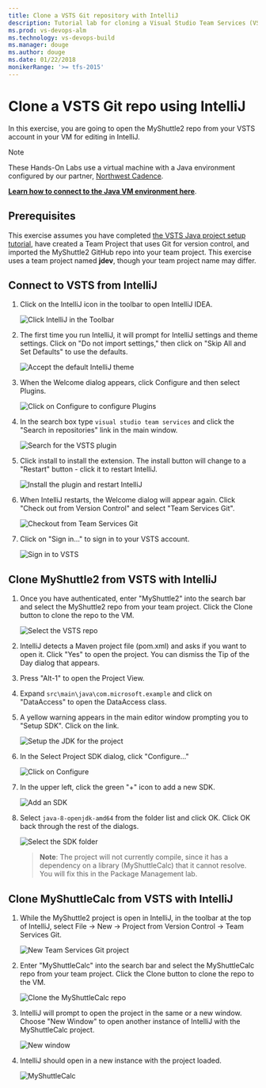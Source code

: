 ```yaml
---
title: Clone a VSTS Git repository with IntelliJ
description: Tutorial lab for cloning a Visual Studio Team Services (VSTS) Git repo with IntelliJ
ms.prod: vs-devops-alm
ms.technology: vs-devops-build 
ms.manager: douge
ms.author: douge
ms.date: 01/22/2018
monikerRange: '>= tfs-2015'
---
```



# Clone a VSTS Git repo using IntelliJ

In this exercise, you are going to open the MyShuttle2 repo from your VSTS account in your VM for editing in IntelliJ.

> [!NOTE]
> These Hands-On Labs use a virtual machine with a Java environment configured by our partner, [Northwest Cadence](https://www.nwcadence.com/).
>
> **[Learn how to connect to the Java VM environment here](https://github.com/nwcadence/java-dev-vsts)**.

## Prerequisites

This exercise assumes you have completed [the VSTS Java project setup tutorial](../settingvstsproject/index.md), have created a Team Project that uses Git for version control, and imported the MyShuttle2 GitHub repo into your team project. This exercise uses a team project named **jdev**, though your team project name may differ.

## Connect to VSTS from IntelliJ

1. Click on the IntelliJ icon in the toolbar to open IntelliJ IDEA.

    ![Click IntelliJ in the Toolbar](../_img/intellijgit/click-intellij.png)

1. The first time you run IntelliJ, it will prompt for IntelliJ settings and theme settings. Click on "Do not import settings," then click on "Skip All and Set Defaults" to use the defaults.

    ![Accept the default IntelliJ theme](../_img/intellijgit/intellij-defaults.png)

1. When the Welcome dialog appears, click Configure and then select Plugins.

    ![Click on Configure to configure Plugins](../_img/intellijgit/intellij-config-plugins.png)

1. In the search box type `visual studio team services` and click the "Search in repositories" link in the main window.

    ![Search for the VSTS plugin](../_img/intellijgit/intellij-search-vsts.png)

1. Click install to install the extension. The install button will change to a "Restart" button - click it to restart IntelliJ.

    ![Install the plugin and restart IntelliJ](../_img/intellijgit/intellij-click-install.png)

1. When IntelliJ restarts, the Welcome dialog will appear again. Click "Check out from Version Control" and select "Team Services Git".

    ![Checkout from Team Services Git](../_img/intellijgit/intellij-open-from-vsts.png)

1. Click on "Sign in..." to sign in to your VSTS account.

    ![Sign in to VSTS](../_img/intellijgit/intellij-vsts-signin.png)

## Clone MyShuttle2 from VSTS with IntelliJ

1. Once you have authenticated, enter "MyShuttle2" into the search bar and select the MyShuttle2 repo from your team project. Click the Clone button to clone the repo to the VM.

    ![Select the VSTS repo](../_img/intellijgit/intellij-select-repo.png)

1. IntelliJ detects a Maven project file (pom.xml) and asks if you want to open it. Click "Yes" to open the project. You can dismiss the Tip of the Day dialog that appears.

1. Press "Alt-1" to open the Project View.

1. Expand `src\main\java\com.microsoft.example` and click on "DataAccess" to open the DataAccess class.

1. A yellow warning appears in the main editor window prompting you to "Setup SDK". Click on the link.

    ![Setup the JDK for the project](../_img/intellijgit/intellij-setup-sdk.png)

1. In the Select Project SDK dialog, click "Configure..."

    ![Click on Configure](../_img/intellijgit/intellij-jdk-configure.png)

1. In the upper left, click the green "+" icon to add a new SDK.

    ![Add an SDK](../_img/intellijgit/intellij-add-sdk.png)

1. Select `java-8-openjdk-amd64` from the folder list and click OK. Click OK back through the rest of the dialogs.

    ![Select the SDK folder](../_img/intellijgit/intellij-select-sdk.png)

    > **Note**: The project will not currently compile, since it has a dependency on a library (MyShuttleCalc) that it cannot resolve. You will fix this in the Package Management lab.

## Clone MyShuttleCalc from VSTS with IntelliJ

1. While the MyShuttle2 project is open in IntelliJ, in the toolbar at the top of IntelliJ, select File -> New -> Project from Version Control -> Team Services Git.

    ![New Team Services Git project](../_img/intellijgit/intellij-new-myshuttlecalc-project.png)

1. Enter "MyShuttleCalc" into the search bar and select the MyShuttleCalc repo from your team project. Click the Clone button to clone the repo to the VM.

    ![Clone the MyShuttleCalc repo](../_img/intellijgit/intellij-clone-myshuttlecalc.png)

1. IntelliJ will prompt to open the project in the same or a new window. Choose "New Window" to open another instance of IntelliJ with the MyShuttleCalc project.

    ![New window](../_img/intellijgit/intellij-new-window.png)

1. IntelliJ should open in a new instance with the project loaded.

    ![MyShuttleCalc](../_img/intellijgit/intellij-myshuttlecalc.png)
